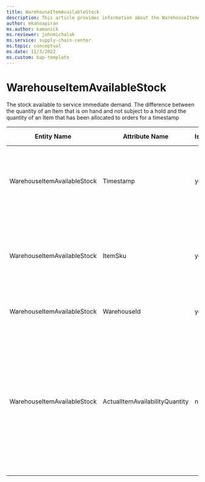 ```yaml
---
title: WarehouseItemAvailableStock
description: This article provides information about the WarehouseItemAvailableStock entity.
author: mkannapiran
ms.author: kamanick
ms.reviewer: johnmichalak
ms.service: supply-chain-center
ms.topic: conceptual
ms.date: 11/3/2022
ms.custom: bap-template
---
```


# WarehouseItemAvailableStock

The stock available to service immediate demand. The difference between the quantity of an Item that is on hand and not subject to a hold and the quantity of an Item that has been allocated to orders for a timestamp

| **Entity Name** | **Attribute Name** | **IsPrimaryKey** | **Data Type** | **Data Length** | **Description** |
| --- | --- | --- | --- | --- | --- |
| WarehouseItemAvailableStock | Timestamp | yes | timestamp | 14 | The timestamp that the associated information is reported, recorded or effective as-of. |
| WarehouseItemAvailableStock | ItemSku | yes | string | 20 | The Stock Keeping Unit identifier, which is typically used for inventory-related activities. |
| WarehouseItemAvailableStock | WarehouseId | yes | string | 36 | The unique identifier of a Warehouse. |
| WarehouseItemAvailableStock | ActualItemAvailabilityQuantity | no | decimal | 9 | The quantity of available items, the quantity of an Item that is on hand and not subject to a hold and the quantity of an Item that has been allocated to orders for some period of time. |
